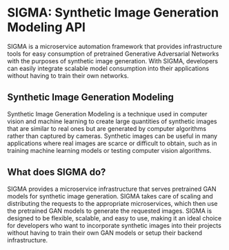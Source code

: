 # SIGMA: Synthetic Image Generation Modeling API

SIGMA is a microservice automation framework that provides infrastructure tools for easy consumption of pretrained Generative Adversarial Networks with the purposes of synthetic image generation. With SIGMA, developers can easily integrate scalable model consumption into their applications without having to train their own networks.

## Synthetic Image Generation Modeling 

Synthetic Image Generation Modeling is a technique used in computer vision and machine learning to create large quantities of synthetic images that are similar to real ones but are generated by computer algorithms rather than captured by cameras. Synthetic images can be useful in many applications where real images are scarce or difficult to obtain, such as in training machine learning models or testing computer vision algorithms.

## What does SIGMA do?

SIGMA provides a microservice infrastructure that serves pretrained GAN models for synthetic image generation. SIGMA takes care of scaling and distributing the requests to the appropriate microservices, which then use the pretrained GAN models to generate the requested images. SIGMA is designed to be flexible, scalable, and easy to use, making it an ideal choice for developers who want to incorporate synthetic images into their projects without having to train their own GAN models or setup their backend infrastructure.

